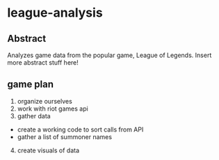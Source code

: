 # league-analysis
## Abstract
  Analyzes game data from the popular game, League of Legends. Insert more abstract stuff here!
## game plan
1. organize ourselves
2. work with riot games api
3. gather data
  * create a working code to sort calls from API
  * gather a list of summoner names
4. create visuals of data 
